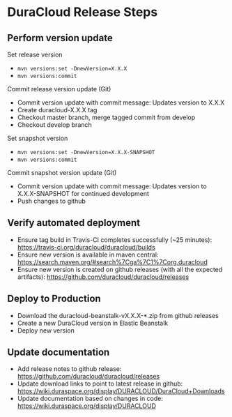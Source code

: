 # DuraCloud Release Steps

## Perform version update
Set release version
* `mvn versions:set -DnewVersion=X.X.X`
* `mvn versions:commit`

Commit release version update (Git)
* Commit version update with commit message: Updates version to X.X.X
* Create duracloud-X.X.X tag
* Checkout master branch, merge tagged commit from develop
* Checkout develop branch

Set snapshot version
* `mvn versions:set -DnewVersion=X.X.X-SNAPSHOT`
* `mvn versions:commit`

Commit snapshot version update (Git)
* Commit version update with commit message: Updates version to X.X.X-SNAPSHOT for continued development
* Push changes to github

## Verify automated deployment
* Ensure tag build in Travis-CI completes successfully (~25 minutes): https://travis-ci.org/duracloud/duracloud/builds
* Ensure new version is available in maven central: https://search.maven.org/#search%7Cga%7C1%7Corg.duracloud
* Ensure new version is created on github releases (with all the expected artifacts): https://github.com/duracloud/duracloud/releases

## Deploy to Production
* Download the duracloud-beanstalk-vX.X.X-*.zip from github releases
* Create a new DuraCloud version in Elastic Beanstalk
* Deploy new version

## Update documentation
* Add release notes to github release: https://github.com/duracloud/duracloud/releases
* Update download links to point to latest release in github: https://wiki.duraspace.org/display/DURACLOUD/DuraCloud+Downloads
* Update documentation based on changes in code: https://wiki.duraspace.org/display/DURACLOUD
